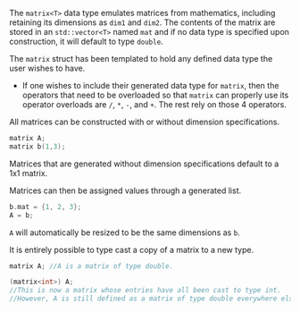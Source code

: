 The `matrix<T>` data type emulates matrices from mathematics, including retaining its dimensions as `dim1` and `dim2`.
The contents of the matrix are stored in an `std::vector<T>` named `mat` and if no data type is specified upon construction, it will default to type `double`.

The `matrix` struct has been templated to hold any defined data type the user wishes to have. 

- If one wishes to include their generated data type for `matrix`, then the operators that need to be overloaded so that `matrix` can properly use its operator overloads are `/`, `*`, `-`, and `+`. The rest rely on those 4 operators.

All matrices can be constructed with or without dimension specifications.
```c++
matrix A;
matrix b(1,3);
```
Matrices that are generated without dimension specifications default to a 1x1 matrix.

Matrices can then be assigned values through a generated list.
```c++
b.mat = {1, 2, 3};
A = b;
```
`A` will automatically be resized to be the same dimensions as `b`.

It is entirely possible to type cast a copy of a matrix to a new type.
```c++
matrix A; //A is a matrix of type double.

(matrix<int>) A;
//This is now a matrix whose entries have all been cast to type int.
//However, A is still defined as a matrix of type double everywhere else.
```
